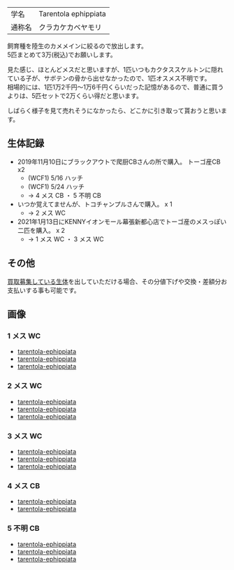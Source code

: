 ---
---

|||
|:-|:-|
| 学名 | Tarentola ephippiata |
| 通称名 | クラカケカベヤモリ |

飼育種を陸生のカメメインに絞るので放出します。  
5匹まとめて3万(税込)でお願いします。  

見た感じ、ほとんどメスだと思いますが、1匹いつもカクタススケルトンに隠れている子が、サボテンの骨から出せなかったので、1匹オスメス不明です。  
相場的には、1匹1万2千円〜1万6千円くらいだった記憶があるので、普通に買うよりは、5匹セットで2万くらい得だと思います。  

しばらく様子を見て売れそうになかったら、どこかに引き取って貰おうと思います。

## 生体記録

* 2019年11月10日にブラックアウトで爬厨CBさんの所で購入。 トーゴ産CB x2
    - (WCF1) 5/16 ハッチ
    - (WCF1) 5/24 ハッチ
    - -> 4 メス CB ・ 5 不明 CB
* いつか覚えてませんが、トコチャンプルさんで購入。 x 1
    - -> 2 メス WC
* 2021年1月13日にKENNYイオンモール幕張新都心店でトーゴ産のメスっぽい二匹を購入。 x 2
    - -> 1 メス WC ・ 3 メス WC

## その他

[買取募集している生体](/shopping/purchase-price-list)を出していただける場合、その分値下げや交換・差額分お支払いする事も可能です。

## 画像

### 1 メス WC

* [tarentola-ephippiata]({{site.baseurl}}/assets/img/shopping/creatures/tarentola-ephippiata/1/1.jpeg)
* [tarentola-ephippiata]({{site.baseurl}}/assets/img/shopping/creatures/tarentola-ephippiata/1/2.jpeg)
* [tarentola-ephippiata]({{site.baseurl}}/assets/img/shopping/creatures/tarentola-ephippiata/1/3.jpeg)

### 2 メス WC

* [tarentola-ephippiata]({{site.baseurl}}/assets/img/shopping/creatures/tarentola-ephippiata/2/1.jpeg)
* [tarentola-ephippiata]({{site.baseurl}}/assets/img/shopping/creatures/tarentola-ephippiata/2/2.jpeg)
* [tarentola-ephippiata]({{site.baseurl}}/assets/img/shopping/creatures/tarentola-ephippiata/2/3.jpeg)

### 3 メス WC

* [tarentola-ephippiata]({{site.baseurl}}/assets/img/shopping/creatures/tarentola-ephippiata/3/1.jpeg)
* [tarentola-ephippiata]({{site.baseurl}}/assets/img/shopping/creatures/tarentola-ephippiata/3/2.jpeg)
* [tarentola-ephippiata]({{site.baseurl}}/assets/img/shopping/creatures/tarentola-ephippiata/3/3.jpeg)

### 4 メス CB

* [tarentola-ephippiata]({{site.baseurl}}/assets/img/shopping/creatures/tarentola-ephippiata/4/1.jpeg)
* [tarentola-ephippiata]({{site.baseurl}}/assets/img/shopping/creatures/tarentola-ephippiata/4/2.jpeg)

### 5 不明 CB

* [tarentola-ephippiata]({{site.baseurl}}/assets/img/shopping/creatures/tarentola-ephippiata/5/1.jpeg)
* [tarentola-ephippiata]({{site.baseurl}}/assets/img/shopping/creatures/tarentola-ephippiata/5/2.jpeg)
* [tarentola-ephippiata]({{site.baseurl}}/assets/img/shopping/creatures/tarentola-ephippiata/5/3.jpeg)
